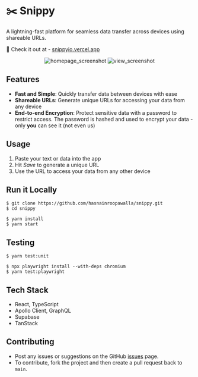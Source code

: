 # ✂️ Snippy

A lightning-fast platform for seamless data transfer across devices using shareable URLs.

🚀 Check it out at - [snippyio.vercel.app](snippyio.vercel.app)

<p align="center">
<img alt="homepage_screenshot" src="https://github.com/user-attachments/assets/c425a5ca-ccbe-477b-8d2f-0a39de8afb9c" />
<img alt="view_screenshot" src="https://github.com/user-attachments/assets/518d6bb6-a52b-40a4-91dc-8d37dfb5c521" />
</p>

## Features

- **Fast and Simple**: Quickly transfer data between devices with ease
- **Shareable URLs**: Generate unique URLs for accessing your data from any device
- **End-to-end Encryption**: Protect sensitive data with a password to restrict access. The password is hashed and used to encrypt your data - only **you** can see it (not even us)

## Usage

1. Paste your text or data into the app
2. Hit _Save_ to generate a unique URL
3. Use the URL to access your data from any other device

## Run it Locally

```
$ git clone https://github.com/hasnainroopawalla/snippy.git
$ cd snippy

$ yarn install
$ yarn start
```

## Testing

```
$ yarn test:unit

$ npx playwright install --with-deps chromium
$ yarn test:playwright
```

## Tech Stack

- React, TypeScript
- Apollo Client, GraphQL
- Supabase
- TanStack

## Contributing

- Post any issues or suggestions on the GitHub [issues](https://github.com/hasnainroopawalla/snippy/issues) page.
- To contribute, fork the project and then create a pull request back to `main`.
